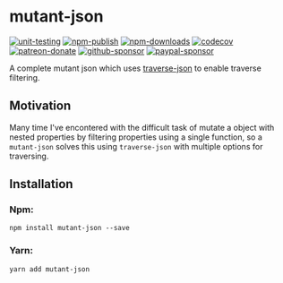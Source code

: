 # mutant-json

[![unit-testing](https://github.com/rubeniskov/mutant-json/workflows/unit-testing/badge.svg)](https://github.com/rubeniskov/mutant-json/actions?query=workflow%3Aunit-testing)
[![npm-publish](https://github.com/rubeniskov/mutant-json/workflows/npm-publish/badge.svg)](https://github.com/rubeniskov/mutant-json/actions?query=workflow%3Anpm-publish)
[![npm-downloads](https://img.shields.io/npm/dw/mutant-json)](https://www.npmjs.com/package/mutant-json)
[![codecov](https://codecov.io/gh/rubeniskov/mutant-json/branch/master/graph/badge.svg)](https://codecov.io/gh/rubeniskov/mutant-json)
[![patreon-donate](https://img.shields.io/badge/patreon-donate-yellow.svg)](https://patreon.com/rubeniskov)
[![github-sponsor](https://img.shields.io/badge/github-donate-yellow.svg)](https://github.com/sponsors/rubeniskov)
[![paypal-sponsor](https://img.shields.io/badge/paypal-donate-yellow.svg)](https://paypal.me/rubeniskov)

A complete mutant json which uses [traverse-json](https://github.com/rubeniskov/traverse-json) to enable traverse filtering.

## Motivation

Many time I've encontered with the difficult task of mutate a object with nested properties by filtering properties using a single function, so a `mutant-json` solves this using `traverse-json` with multiple options for traversing.


## Installation

### Npm:
```shell
npm install mutant-json --save
```
### Yarn:
```shell
yarn add mutant-json
```
